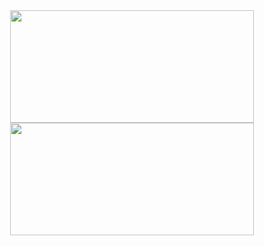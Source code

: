 <div align="center">
  <a href="https://github.com/rafaballerini">
  <img height="180em" width="390em" src="https://github-readme-stats.vercel.app/api?username=VLBortolotti&show_icons=true&theme=light&include_all_commits=true&count_private=true"/>
  <img height="180em" width="390em" src="https://github-readme-stats.vercel.app/api/top-langs/?username=VLBortolotti&layout=compact&langs_count=7&theme=dark"/>
</div>
